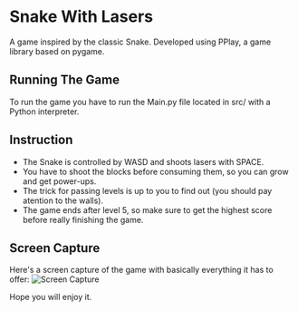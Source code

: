 # Snake With Lasers

A game inspired by the classic Snake. Developed using PPlay, a game library based on pygame.

## Running The Game

To run the game you have to run the Main.py file located in src/ with a Python interpreter.

## Instruction

* The Snake is controlled by WASD and shoots lasers with SPACE.
* You have to shoot the blocks before consuming them, so you can grow and get power-ups.
* The trick for passing levels is up to you to find out (you should pay atention to the walls).
* The game ends after level 5, so make sure to get the highest score before really finishing the game.

## Screen Capture

Here's a screen capture of the game with basically everything it has to offer:
![Screen Capture](https://github.com/wallacebaleroni/Snake-With-Lasers/tree/master/img/readme/screen_capture.png)



Hope you will enjoy it.